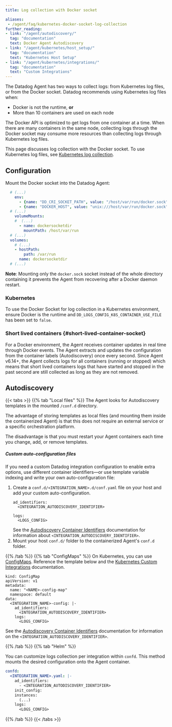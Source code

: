 ```yaml
---
title: Log collection with Docker socket

aliases:
 - /agent/faq/kubernetes-docker-socket-log-collection
further_reading:
- link: "/agent/autodiscovery/"
  tag: "documentation"
  text: Docker Agent Autodiscovery
- link: "/agent/kubernetes/host_setup/"
  tag: "documentation"
  text: "Kubernetes Host Setup"
- link: "/agent/kubernetes/integrations/"
  tag: "documentation"
  text: "Custom Integrations"
---
```


The Datadog Agent has two ways to collect logs: from Kubernetes log files, or from the Docker socket. Datadog recommends using Kubernetes log files when:

* Docker is not the runtime, **or**
* More than 10 containers are used on each node

The Docker API is optimized to get logs from one container at a time. When there are many containers in the same node, collecting logs through the Docker socket may consume more resources than collecting logs through Kubernetes log files.

This page discusses log collection with the Docker socket. To use Kubernetes log files, see [Kubernetes log collection][1].

## Configuration

Mount the Docker socket into the Datadog Agent:

```yaml
  # (...)
    env:
      - {name: "DD_CRI_SOCKET_PATH", value: "/host/var/run/docker.sock"}
      - {name: "DOCKER_HOST", value: "unix:///host/var/run/docker.sock"}
  # (...)
    volumeMounts:
    #  (...)
      - name: dockersocketdir
        mountPath: /host/var/run
  # (...)
  volumes:
    # (...)
    - hostPath:
        path: /var/run
      name: dockersocketdir
  # (...)
```

**Note**: Mounting only the `docker.sock` socket instead of the whole directory containing it prevents the Agent from recovering after a Docker daemon restart.

### Kubernetes

To use the Docker Socket for log collection in a Kubernetes environment, ensure Docker is the runtime and `DD_LOGS_CONFIG_K8S_CONTAINER_USE_FILE` has been set to `false`.

### Short lived containers {#short-lived-container-socket}

For a Docker environment, the Agent receives container updates in real time through Docker events. The Agent extracts and updates the configuration from the container labels (Autodiscovery) once every second.
Since Agent v6.14+, the Agent collects logs for all containers (running or stopped) which means that short lived containers logs that have started and stopped in the past second are still collected as long as they are not removed.

## Autodiscovery
{{< tabs >}}
{{% tab "Local files" %}}
The Agent looks for Autodiscovery templates in the mounted `/conf.d` directory.

The advantage of storing templates as local files (and mounting them inside the containerized Agent) is that this does not require an external service or a specific orchestration platform.

The disadvantage is that you must restart your Agent containers each time you change, add, or remove templates.

##### Custom auto-configuration files

If you need a custom Datadog integration configuration to enable extra options, use different container identifiers—or use template variable indexing and write your own auto-configuration file:

1. Create a `conf.d/<INTEGRATION_NAME>.d/conf.yaml` file on your host and add your custom auto-configuration.
   ```text
   ad_identifiers:
     <INTEGRATION_AUTODISCOVERY_IDENTIFIER>

   logs:
     <LOGS_CONFIG>
   ```
   See the [Autodiscovery Container Identifiers][1] documentation for information about `<INTEGRATION_AUTODISCOVERY_IDENTIFIER>`.
2. Mount your host `conf.d/` folder to the containerized Agent's `conf.d` folder.

[1]: /agent/guide/ad_identifiers/
{{% /tab %}}
{{% tab "ConfigMaps" %}}
On Kubernetes, you can use [ConfigMaps][1]. Reference the template below and the [Kubernetes Custom Integrations][2] documentation.

```text
kind: ConfigMap
apiVersion: v1
metadata:
  name: "<NAME>-config-map"
  namespace: default
data:
  <INTEGRATION_NAME>-config: |-
    ad_identifiers:
      <INTEGRATION_AUTODISCOVERY_IDENTIFIER>
    logs:
      <LOGS_CONFIG>
```

See the [Autodiscovery Container Identifiers][3] documentation for information on the `<INTEGRATION_AUTODISCOVERY_IDENTIFIER>`.

[1]: /agent/kubernetes/integrations/#configmap
[2]: /agent/kubernetes/integrations/
[3]: /agent/guide/ad_identifiers/
{{% /tab %}}
{{% tab "Helm" %}}

You can customize logs collection per integration within `confd`. This method mounts the desired configuration onto the Agent container.

  ```yaml
  confd:
    <INTEGRATION_NAME>.yaml: |-
      ad_identifiers:
        - <INTEGRATION_AUTODISCOVERY_IDENTIFIER>
      init_config:
      instances:
        (...)
      logs:
        <LOGS_CONFIG>
  ```

{{% /tab %}}
{{< /tabs >}}

[1]: /containers/kubernetes/log
